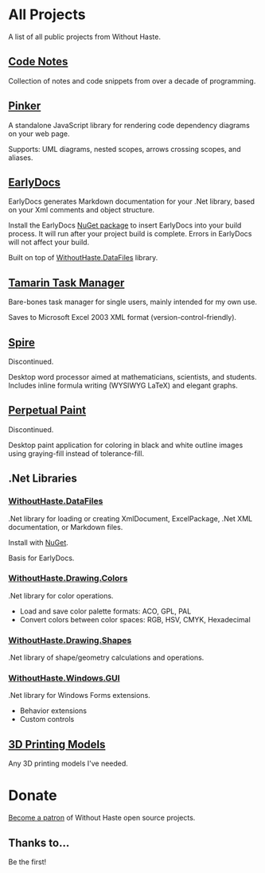 # All Projects

A list of all public projects from Without Haste.

## [Code Notes](http://withouthaste.com/codeNotes/index.html)

Collection of notes and code snippets from over a decade of programming.

## [Pinker](https://github.com/WithoutHaste/Pinker)

A standalone JavaScript library for rendering code dependency diagrams on your web page.

Supports: UML diagrams, nested scopes, arrows crossing scopes, and aliases.

## [EarlyDocs](https://github.com/WithoutHaste/EarlyDocs)

EarlyDocs generates Markdown documentation for your .Net library, based on your Xml comments and object structure.

Install the EarlyDocs [NuGet package](https://www.nuget.org/packages/EarlyDocs/) to insert EarlyDocs into your build process. It will run after your project build is complete. Errors in EarlyDocs will not affect your build.

Built on top of [WithoutHaste.DataFiles](https://github.com/WithoutHaste/WithoutHaste.DataFiles) library.

## [Tamarin Task Manager](https://github.com/WithoutHaste/TamarinTaskManager)

Bare-bones task manager for single users, mainly intended for my own use.

Saves to Microsoft Excel 2003 XML format (version-control-friendly).

## [Spire](https://github.com/WithoutHaste/Spire)

Discontinued.

Desktop word processor aimed at mathematicians, scientists, and students. Includes inline formula writing (WYSIWYG LaTeX) and elegant graphs.

## [Perpetual Paint](https://github.com/WithoutHaste/PerpetualPaint)

Discontinued.

Desktop paint application for coloring in black and white outline images using graying-fill instead of tolerance-fill.

## .Net Libraries

### [WithoutHaste.DataFiles](https://github.com/WithoutHaste/WithoutHaste.DataFiles)

.Net library for loading or creating XmlDocument, ExcelPackage, .Net XML documentation, or Markdown files.

Install with [NuGet](https://www.nuget.org/packages/WithoutHaste.DataFiles/).

Basis for EarlyDocs.

### [WithoutHaste.Drawing.Colors](https://github.com/WithoutHaste/WithoutHaste.Drawing.Colors)

.Net library for color operations.
* Load and save color palette formats: ACO, GPL, PAL
* Convert colors between color spaces: RGB, HSV, CMYK, Hexadecimal

### [WithoutHaste.Drawing.Shapes](https://github.com/WithoutHaste/WithoutHaste.Drawing.Shapes)

.Net library of shape/geometry calculations and operations.

### [WithoutHaste.Windows.GUI](https://github.com/WithoutHaste/WithoutHaste.Windows.GUI)

.Net library for Windows Forms extensions.
* Behavior extensions
* Custom controls
	
## [3D Printing Models](https://github.com/WithoutHaste/Printing3D)

Any 3D printing models I've needed.

# Donate

[Become a patron](https://www.patreon.com/withouthaste) of Without Haste open source projects.

## Thanks to...

Be the first!

